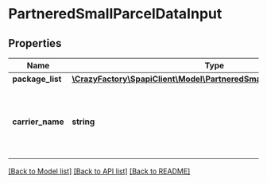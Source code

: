 # PartneredSmallParcelDataInput

## Properties
Name | Type | Description | Notes
------------ | ------------- | ------------- | -------------
**package_list** | [**\CrazyFactory\SpapiClient\Model\PartneredSmallParcelPackageInputList**](PartneredSmallParcelPackageInputList.md) |  | [optional] 
**carrier_name** | **string** | The Amazon-partnered carrier to use for the inbound shipment. | [optional] 

[[Back to Model list]](../README.md#documentation-for-models) [[Back to API list]](../README.md#documentation-for-api-endpoints) [[Back to README]](../README.md)


